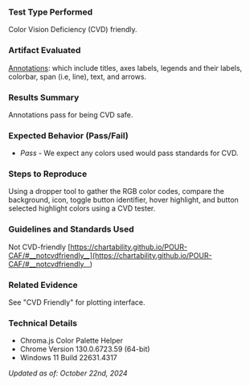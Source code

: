 ### Test Type Performed
Color Vision Deficiency (CVD) friendly.

### Artifact Evaluated
[Annotations](https://docs.bokeh.org/en/latest/docs/user_guide/interaction.html): which include titles, axes labels, legends and their labels, colorbar, span (i.e, line), text, and arrows.

### Results Summary
Annotations pass for being CVD safe.

### Expected Behavior (Pass/Fail)
- *Pass* - We expect any colors used would pass standards for CVD.

<!-- ### Image or Video of Failure 
... -->

### Steps to Reproduce
Using a dropper tool to gather the RGB color codes, compare the background, icon, toggle button identifier, hover highlight, and button selected highlight colors using a CVD tester.

### Guidelines and Standards Used
Not CVD-friendly [https://chartability.github.io/POUR-CAF/#__notcvdfriendly__](https://chartability.github.io/POUR-CAF/#__notcvdfriendly__)

### Related Evidence
See "CVD Friendly" for plotting interface.

<!-- ### Known or Documented Issues
... -->

### Technical Details
- Chroma.js Color Palette Helper
- Chrome Version 130.0.6723.59 (64-bit)
- Windows 11 Build 22631.4317

*Updated as of: October 22nd, 2024*

<!-- ### Notes
A seasoned SR (screen reader) user could have the knowledge to navigate and explore webpages and graphs with more nuance, whether through manual mode switching, certain key shortcuts, etc. These tests are done by a sighted user with the SR’s default options and performed as if a new or beginner user is interacting with these elements. We would expect that all users could be able to navigate smoothly, regardless of experience levels.  -->
